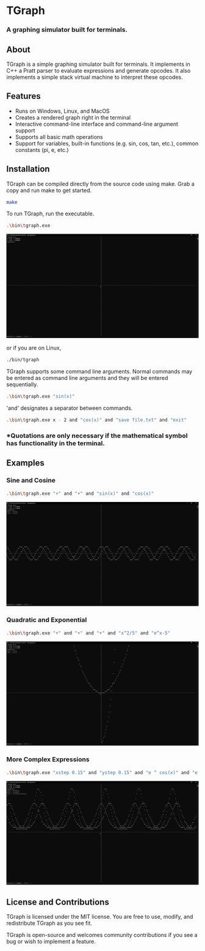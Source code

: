 # TGraph

### A graphing simulator built for terminals.

## About

TGraph is a simple graphing simulator built for terminals. It implements in C++ a Pratt parser to evaluate expressions and generate opcodes. It also implements a simple stack virtual machine to interpret these opcodes.

## Features

- Runs on Windows, Linux, and MacOS
- Creates a rendered graph right in the terminal
- Interactive command-line interface and command-line argument support
- Supports all basic math operations
- Support for variables, built-in functions (e.g. sin, cos, tan, etc.), common constants (pi, e, etc.)

## Installation

TGraph can be compiled directly from the source code using make. Grab a copy and run make to get started.

```bash
make
```

To run TGraph, run the executable.

```bash
.\bin\tgraph.exe
```

![STARTUP](/examples/image/startup.png)

or if you are on Linux,

```bash
./bin/tgraph
```

TGraph supports some command line arguments. Normal commands may be entered as command line arguments and they will be entered sequentially.

```bash
.\bin\tgraph.exe "sin(x)"
```

'and' designates a separator between commands.

```bash
.\bin\tgraph.exe x - 2 and "cos(x)" and "save file.txt" and "exit"
```

### \*Quotations are only necessary if the mathematical symbol has functionality in the terminal.

## Examples

### Sine and Cosine

```bash
.\bin\tgraph.exe "+" and "+" and "sin(x)" and "cos(x)"
```

![SINE-COSINE](examples/image/sine_cosine.png)

### Quadratic and Exponential

```bash
.\bin\tgraph.exe "+" and "+" and "+" and "x^2/5" and "e^x-5"
```

![QUAD-EXPO](examples/image/parabola_exponential.png)

### More Complex Expressions

```bash
.\bin\tgraph.exe "xstep 0.15" and "ystep 0.15" and "e ^ cos(x)" and "e ^ sin(x)" and "e ^ (cos(x) + sin(x))"
```

![MORE-COMPLEX](examples/image/more_complex_expressions.png)

## License and Contributions

TGraph is licensed under the MIT license. You are free to use, modify, and redistribute TGraph as you see fit.

TGraph is open-source and welcomes community contributions if you see a bug or wish to implement a feature.

```

```
